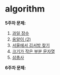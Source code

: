 # algorithm

**5주차 문제:**
1. [과일 장수](https://school.programmers.co.kr/learn/courses/30/lessons/135808)
2. [옹알이 (2)](https://school.programmers.co.kr/learn/courses/30/lessons/133499)
3. [서울에서 김서방 찾기](https://school.programmers.co.kr/learn/courses/30/lessons/12919)
4. [크기가 작은 부분 문자열](https://school.programmers.co.kr/learn/courses/30/lessons/147355)
5. [삼총사](https://school.programmers.co.kr/learn/courses/30/lessons/131705)

**6주차 문제:**
